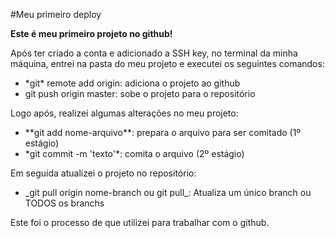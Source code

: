 #Meu primeiro deploy

<strong>Este é meu primeiro projeto no github!</strong>

Após ter criado a conta e adicionado a SSH key, no terminal da minha máquina, entrei na pasta do meu projeto e executei os seguintes comandos:

<ul>
  <li>*git* remote add origin: adiciona o projeto ao github</li>
  <li>git push origin master: sobe o projeto para o repositório</li>
</ul>

Logo após, realizei algumas alterações no meu projeto:

<ul>
  <li>**git add nome-arquivo**: prepara o arquivo para ser comitado (1º estágio)</li>
  <li>*git commit -m 'texto'*: comita o arquivo (2º estágio)</li>
</ul>

Em seguida atualizei o projeto no repositório:

<ul>
  <li>_git pull origin nome-branch ou git pull_: Atualiza um único branch ou TODOS os branchs</li>
</ul>

Este foi o processo de que utilizei para trabalhar com o github.
